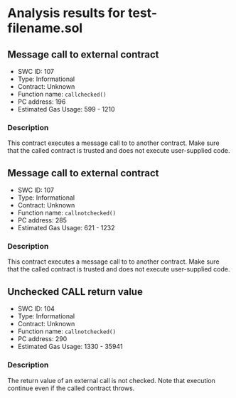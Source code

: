 # Analysis results for test-filename.sol

## Message call to external contract
- SWC ID: 107
- Type: Informational
- Contract: Unknown
- Function name: `callchecked()`
- PC address: 196
- Estimated Gas Usage: 599 - 1210

### Description

This contract executes a message call to to another contract. Make sure that the called contract is trusted and does not execute user-supplied code.

## Message call to external contract
- SWC ID: 107
- Type: Informational
- Contract: Unknown
- Function name: `callnotchecked()`
- PC address: 285
- Estimated Gas Usage: 621 - 1232

### Description

This contract executes a message call to to another contract. Make sure that the called contract is trusted and does not execute user-supplied code.

## Unchecked CALL return value
- SWC ID: 104
- Type: Informational
- Contract: Unknown
- Function name: `callnotchecked()`
- PC address: 290
- Estimated Gas Usage: 1330 - 35941

### Description

The return value of an external call is not checked. Note that execution continue even if the called contract throws.
